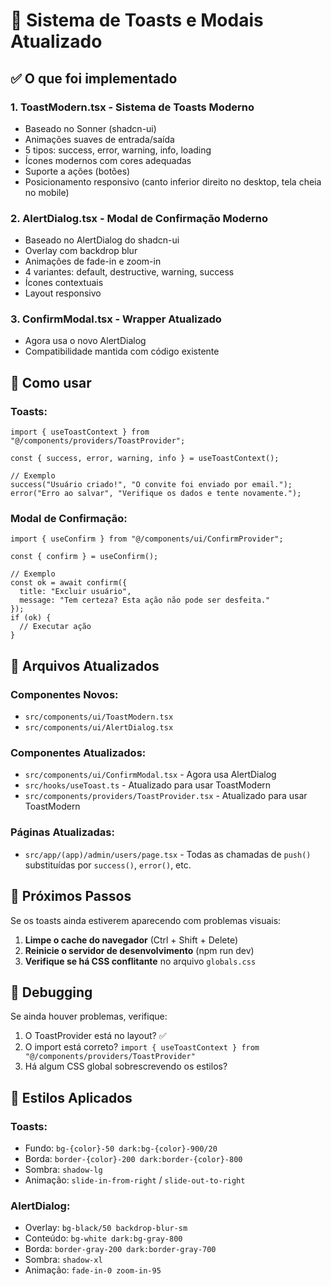 # 🎨 Sistema de Toasts e Modais Atualizado

## ✅ O que foi implementado

### 1. **ToastModern.tsx** - Sistema de Toasts Moderno
- Baseado no Sonner (shadcn-ui)
- Animações suaves de entrada/saída
- 5 tipos: success, error, warning, info, loading
- Ícones modernos com cores adequadas
- Suporte a ações (botões)
- Posicionamento responsivo (canto inferior direito no desktop, tela cheia no mobile)

### 2. **AlertDialog.tsx** - Modal de Confirmação Moderno
- Baseado no AlertDialog do shadcn-ui
- Overlay com backdrop blur
- Animações de fade-in e zoom-in
- 4 variantes: default, destructive, warning, success
- Ícones contextuais
- Layout responsivo

### 3. **ConfirmModal.tsx** - Wrapper Atualizado
- Agora usa o novo AlertDialog
- Compatibilidade mantida com código existente

## 📝 Como usar

### Toasts:
```tsx
import { useToastContext } from "@/components/providers/ToastProvider";

const { success, error, warning, info } = useToastContext();

// Exemplo
success("Usuário criado!", "O convite foi enviado por email.");
error("Erro ao salvar", "Verifique os dados e tente novamente.");
```

### Modal de Confirmação:
```tsx
import { useConfirm } from "@/components/ui/ConfirmProvider";

const { confirm } = useConfirm();

// Exemplo
const ok = await confirm({ 
  title: "Excluir usuário", 
  message: "Tem certeza? Esta ação não pode ser desfeita." 
});
if (ok) {
  // Executar ação
}
```

## 🔧 Arquivos Atualizados

### Componentes Novos:
- `src/components/ui/ToastModern.tsx`
- `src/components/ui/AlertDialog.tsx`

### Componentes Atualizados:
- `src/components/ui/ConfirmModal.tsx` - Agora usa AlertDialog
- `src/hooks/useToast.ts` - Atualizado para usar ToastModern
- `src/components/providers/ToastProvider.tsx` - Atualizado para usar ToastModern

### Páginas Atualizadas:
- `src/app/(app)/admin/users/page.tsx` - Todas as chamadas de `push()` substituídas por `success()`, `error()`, etc.

## 🎯 Próximos Passos

Se os toasts ainda estiverem aparecendo com problemas visuais:

1. **Limpe o cache do navegador** (Ctrl + Shift + Delete)
2. **Reinicie o servidor de desenvolvimento** (npm run dev)
3. **Verifique se há CSS conflitante** no arquivo `globals.css`

## 🐛 Debugging

Se ainda houver problemas, verifique:

1. O ToastProvider está no layout? ✅
2. O import está correto? `import { useToastContext } from "@/components/providers/ToastProvider"`
3. Há algum CSS global sobrescrevendo os estilos?

## 🎨 Estilos Aplicados

### Toasts:
- Fundo: `bg-{color}-50 dark:bg-{color}-900/20`
- Borda: `border-{color}-200 dark:border-{color}-800`
- Sombra: `shadow-lg`
- Animação: `slide-in-from-right` / `slide-out-to-right`

### AlertDialog:
- Overlay: `bg-black/50 backdrop-blur-sm`
- Conteúdo: `bg-white dark:bg-gray-800`
- Borda: `border-gray-200 dark:border-gray-700`
- Sombra: `shadow-xl`
- Animação: `fade-in-0 zoom-in-95`

